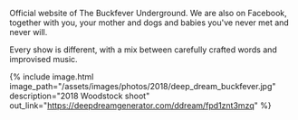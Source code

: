 ---
---

Official website of The Buckfever Underground. We are also on Facebook, together with you, your mother and dogs and babies you've never met and never will.

Every show is different, with a mix between carefully crafted words and improvised music.

{% include image.html
    image_path="/assets/images/photos/2018/deep_dream_buckfever.jpg"
    description="2018 Woodstock shoot"
    out_link="https://deepdreamgenerator.com/ddream/fpd1znt3mzq"
%}
